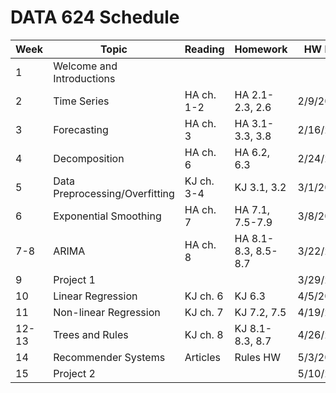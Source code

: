 # DATA 624 Schedule

Week | Topic | Reading | Homework | HW Due
------ | --------------------- | --------- | --------- |  ---------
1 | Welcome and Introductions |   |   |  
2 | Time Series | HA ch. 1-2 | HA 2.1-2.3, 2.6 | 2/9/2020
3 | Forecasting | HA ch. 3 | HA 3.1-3.3, 3.8 | 2/16/2020
4 | Decomposition | HA ch. 6 | HA 6.2, 6.3 | 2/24/2020
5 | Data Preprocessing/Overfitting | KJ ch. 3-4 | KJ 3.1, 3.2 | 3/1/2020
6 | Exponential Smoothing | HA ch. 7 | HA 7.1, 7.5-7.9 | 3/8/2020
7-8 | ARIMA | HA ch. 8 | HA 8.1-8.3, 8.5-8.7 | 3/22/2020
9 | Project 1 |   |   | 3/29/2020
10 | Linear Regression | KJ ch. 6 | KJ 6.3 | 4/5/2020
11 | Non-linear Regression | KJ ch. 7 | KJ 7.2, 7.5 | 4/19/2020
12-13 | Trees and Rules | KJ ch. 8 | KJ 8.1-8.3, 8.7 | 4/26/2020
14 | Recommender Systems | Articles | Rules HW | 5/3/2020
15 | Project 2 |   |   | 5/10/2020